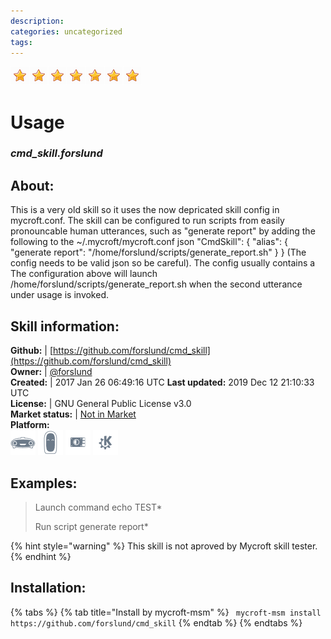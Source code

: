 ```yaml
--- 
description: 
categories: uncategorized   
tags:   
---
```


![](../.gitbook/assets/star.png)![](../.gitbook/assets/star.png)![](../.gitbook/assets/star.png)![](../.gitbook/assets/star.png)![](../.gitbook/assets/star.png)![](../.gitbook/assets/star.png)![](../.gitbook/assets/star.png)  
# Usage  
### _cmd_skill.forslund_  
## About:  
This is a very old skill so it uses the now depricated skill config in mycroft.conf.
The skill can be configured to run scripts from easily pronouncable human utterances, such as "generate report" by adding the following to the ~/.mycroft/mycroft.conf
json
"CmdSkill": {
"alias": {
"generate report": "/home/forslund/scripts/generate_report.sh"
}
}
(The config needs to be valid json so be careful). The config usually contains a
The configuration above will launch /home/forslund/scripts/generate_report.sh when the second utterance under usage is invoked.

## Skill information:  
**Github:** | [https://github.com/forslund/cmd_skill](https://github.com/forslund/cmd_skill)  
**Owner:** | [@forslund](https://github.com/forslund)  
**Created:** | 2017 Jan 26 06:49:16 UTC  **Last updated:** 2019 Dec 12 21:10:33 UTC  
**License:** | GNU General Public License v3.0  
**Market status:** | [Not in Market](https://market.mycroft.ai/skill/)  
**Platform:**  
 ![](../.gitbook/assets/mark-1-icon.png)  ![](../.gitbook/assets/mark-2-icon.png)  ![](../.gitbook/assets/picroft-icon.png)  ![](../.gitbook/assets/kde.png)   
## Examples:  
> Launch command echo TEST*  
>   
> Run script generate report*  
>   
  
{% hint style="warning" %}
This skill is not aproved by Mycroft skill tester.
{% endhint %}
    
## Installation:  
{% tabs %}
{% tab title="Install by mycroft-msm" %}
``` mycroft-msm install https://github.com/forslund/cmd_skill```
{% endtab %}
  {% endtabs %}
  